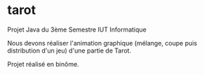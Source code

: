# tarot
Projet Java du 3ème Semestre IUT Informatique

Nous devons réaliser l'animation graphique (mélange, coupe puis distribution d'un jeu) d'une partie de Tarot.

Projet réalisé en binôme.
